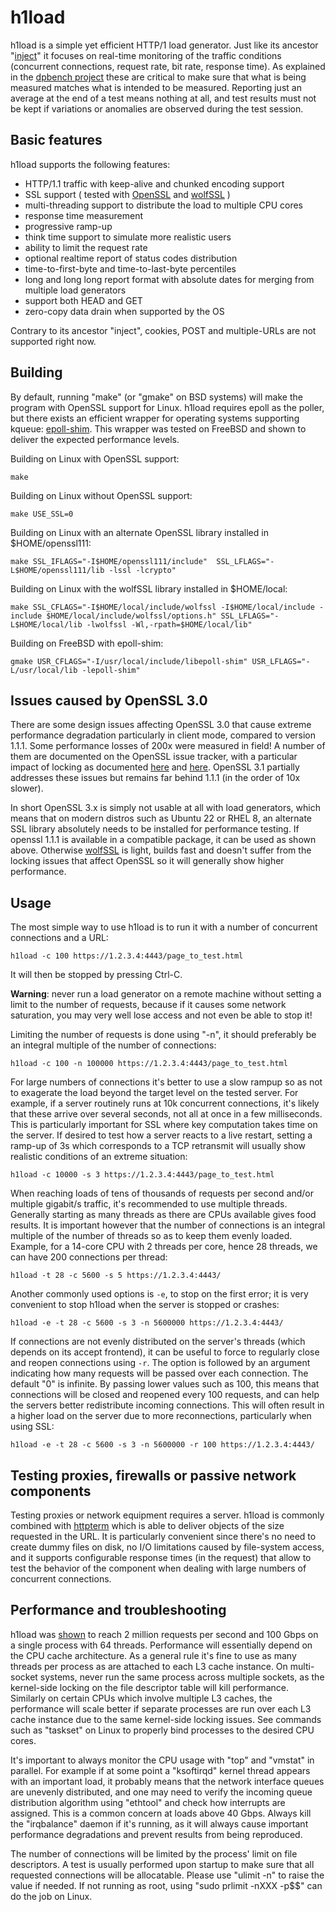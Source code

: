 # h1load

h1load is a simple yet efficient HTTP/1 load generator. Just like its ancestor
"[inject](https://github.com/wtarreau/inject/)" it focuses on real-time
monitoring of the traffic conditions (concurrent connections, request rate,
bit rate, response time). As explained in the [dpbench project](https://github.com/dpbench/dpbench/tree/main/howtos)
these are critical to make sure that what is being measured matches what is
intended to be measured. Reporting just an average at the end of a test means
nothing at all, and test results must not be kept if variations or anomalies
are observed during the test session.

##  Basic features

h1load supports the following features:

- HTTP/1.1 traffic with keep-alive and chunked encoding support
- SSL support ( tested with [OpenSSL](https://github.com/openssl/openssl)
  and [wolfSSL](https://github.com/wolfssl/wolfssl) )
- multi-threading support to distribute the load to multiple CPU cores
- response time measurement
- progressive ramp-up
- think time support to simulate more realistic users
- ability to limit the request rate
- optional realtime report of status codes distribution
- time-to-first-byte and time-to-last-byte percentiles
- long and long long report format with absolute dates for merging from
  multiple load generators
- support both HEAD and GET
- zero-copy data drain when supported by the OS

Contrary to its ancestor "inject", cookies, POST and multiple-URLs are not
supported right now.

## Building

By default, running "make" (or "gmake" on BSD systems) will make the program
with OpenSSL support for Linux. h1load requires epoll as the poller, but there
exists an efficient wrapper for operating systems supporting kqueue:
[epoll-shim](https://github.com/jiixyj/epoll-shim). This wrapper was tested
on FreeBSD and shown to deliver the expected performance levels.

Building on Linux with OpenSSL support:
```
make
```

Building on Linux without OpenSSL support:
```
make USE_SSL=0
```

Building on Linux with an alternate OpenSSL library installed in $HOME/openssl111:
```
make SSL_IFLAGS="-I$HOME/openssl111/include"  SSL_LFLAGS="-L$HOME/openssl111/lib -lssl -lcrypto"
```

Building on Linux with the wolfSSL library installed in $HOME/local:
```
make SSL_CFLAGS="-I$HOME/local/include/wolfssl -I$HOME/local/include -include $HOME/local/include/wolfssl/options.h" SSL_LFLAGS="-L$HOME/local/lib -lwolfssl -Wl,-rpath=$HOME/local/lib"
```

Building on FreeBSD with epoll-shim:
```
gmake USR_CFLAGS="-I/usr/local/include/libepoll-shim" USR_LFLAGS="-L/usr/local/lib -lepoll-shim"
```

## Issues caused by OpenSSL 3.0

There are some design issues affecting OpenSSL 3.0 that cause extreme
performance degradation particularly in client mode, compared to version
1.1.1. Some performance losses of 200x were measured in field! A number of
them are documented on the OpenSSL issue tracker, with a particular impact
of locking as documented [here](https://github.com/openssl/openssl/issues/20286)
and [here](https://github.com/openssl/openssl/issues/17627). OpenSSL 3.1
partially addresses these issues but remains far behind 1.1.1 (in the order
of 10x slower).

In short OpenSSL 3.x is simply not usable at all with load generators, which
means that on modern distros such as Ubuntu 22 or RHEL 8, an alternate SSL
library absolutely needs to be installed for performance testing. If openssl
1.1.1 is available in a compatible package, it can be used as shown above.
Otherwise [wolfSSL](https://github.com/wolfssl/wolfssl) is light, builds fast
and doesn't suffer from the locking issues that affect OpenSSL so it will
generally show higher performance.

## Usage

The most simple way to use h1load is to run it with a number of concurrent
connections and a URL:
```
h1load -c 100 https://1.2.3.4:4443/page_to_test.html
```
It will then be stopped by pressing Ctrl-C.

**Warning**: never run a load generator on a remote machine without setting a
limit to the number of requests, because if it causes some network saturation,
you may very well lose access and not even be able to stop it!

Limiting the number of requests is done using "-n", it should preferably be
an integral multiple of the number of connections:
```
h1load -c 100 -n 100000 https://1.2.3.4:4443/page_to_test.html
```

For large numbers of connections it's better to use a slow rampup so as
not to exagerate the load beyond the target level on the tested server.
For example, if a server routinely runs at 10k concurrent connections, it's
likely that these arrive over several seconds, not all at once in a few
milliseconds. This is particularly important for SSL where key computation
takes time on the server. If desired to test how a server reacts to a live
restart, setting a ramp-up of 3s which corresponds to a TCP retransmit will
usually show realistic conditions of an extreme situation:
```
h1load -c 10000 -s 3 https://1.2.3.4:4443/page_to_test.html
```

When reaching loads of tens of thousands of requests per second and/or
multiple gigabit/s traffic, it's recommended to use multiple threads.
Generally starting as many threads as there are CPUs available gives food
results. It is important however that the number of connections is an
integral multiple of the number of threads so as to keep them evenly
loaded. Example, for a 14-core CPU with 2 threads per core, hence 28
threads, we can have 200 connections per thread:
```
h1load -t 28 -c 5600 -s 5 https://1.2.3.4:4443/
```

Another commonly used options is `-e`, to stop on the first error; it is
very convenient to stop h1load when the server is stopped or crashes:
```
h1load -e -t 28 -c 5600 -s 3 -n 5600000 https://1.2.3.4:4443/
```

If connections are not evenly distributed on the server's threads (which
depends on its accept frontend), it can be useful to force to regularly
close and reopen connections using `-r`. The option is followed by an
argument indicating how many requests will be passed over each connection.
The default "0" is infinite. By passing lower values such as 100, this
means that connections will be closed and reopened every 100 requests,
and can help the servers better redistribute incoming connections. This
will often result in a higher load on the server due to more reconnections,
particularly when using SSL:
```
h1load -e -t 28 -c 5600 -s 3 -n 5600000 -r 100 https://1.2.3.4:4443/
```

## Testing proxies, firewalls or passive network components

Testing proxies or network equipment requires a server. h1load is commonly
combined with [httpterm](https://github.com/wtarreau/httpterm) which is able
to deliver objects of the size requested in the URL. It is particularly
convenient since there's no need to create dummy files on disk, no I/O
limitations caused by file-system access, and it supports configurable
response times (in the request) that allow to test the behavior of the
component when dealing with large numbers of concurrent connections.

## Performance and troubleshooting

h1load was [shown](https://www.haproxy.com/blog/haproxy-forwards-over-2-million-http-requests-per-second-on-a-single-aws-arm-instance/)
to reach 2 million requests per second and 100 Gbps on a single process with
64 threads. Performance will essentially depend on the CPU cache architecture.
As a general rule it's fine to use as many threads per process as are attached
to each L3 cache instance. On multi-socket systems, never run the same process
across multiple sockets, as the kernel-side locking on the file descriptor
table will kill performance. Similarly on certain CPUs which involve multiple
L3 caches, the performance will scale better if separate processes are run over
each L3 cache instance due to the same kernel-side locking issues. See commands
such as "taskset" on Linux to properly bind processes to the desired CPU cores.

It's important to always monitor the CPU usage with "top" and "vmstat" in
parallel. For example if at some point a "ksoftirqd" kernel thread appears
with an important load, it probably means that the network interface queues
are unevenly distributed, and one may need to verify the incoming queue
distribution algorithm using "ethtool" and check how interrupts are assigned.
This is a common concern at loads above 40 Gbps. Always kill the "irqbalance"
daemon if it's running, as it will always cause important performance
degradations and prevent results from being reproduced.

The number of connections will be limited by the process' limit on file
descriptors. A test is usually performed upon startup to make sure that all
requested connections will be allocatable. Please use "ulimit -n" to raise the
value if needed. If not running as root, using "sudo prlimit -nXXX -p$$" can
do the job on Linux.


